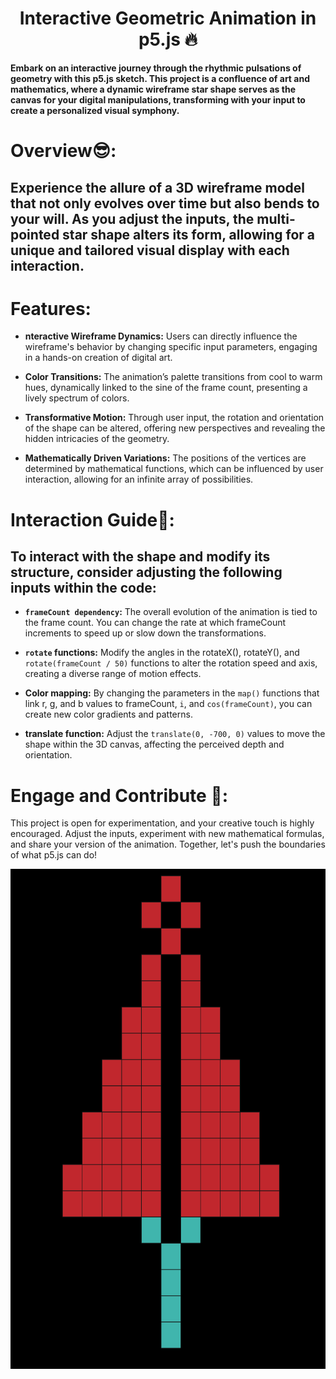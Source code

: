 <h1 align="center">Interactive Geometric Animation in p5.js 🔥</h1>

**Embark on an interactive journey through the rhythmic pulsations of geometry with this p5.js sketch. This project is a confluence of art and mathematics, where a dynamic wireframe star shape serves as the canvas for your digital manipulations, transforming with your input to create a personalized visual symphony.**


# Overview😎:

## Experience the allure of a 3D wireframe model that not only evolves over time but also bends to your will. As you adjust the inputs, the multi-pointed star shape alters its form, allowing for a unique and tailored visual display with each interaction.

# Features:

- **nteractive Wireframe Dynamics:** Users can directly influence the wireframe's behavior by changing specific input parameters, engaging in a hands-on creation of digital art.

- **Color Transitions:** The animation’s palette transitions from cool to warm hues, dynamically linked to the sine of the frame count, presenting a lively spectrum of colors.

- **Transformative Motion:** Through user input, the rotation and orientation of the shape can be altered, offering new perspectives and revealing the hidden intricacies of the geometry.

- **Mathematically Driven Variations:** The positions of the vertices are determined by mathematical functions, which can be influenced by user interaction, allowing for an infinite array of possibilities.


# Interaction Guide🚀:

## To interact with the shape and modify its structure, consider adjusting the following inputs within the code:

- **`frameCount dependency`:** The overall evolution of the animation is tied to the frame count. You can change the rate at which frameCount increments to speed up or slow down the transformations.
  
- **`rotate` functions:** Modify the angles in the rotateX(), rotateY(), and `rotate(frameCount / 50)` functions to alter the rotation speed and axis, creating a diverse range of motion effects.

- **Color mapping:** By changing the parameters in the `map()` functions that link r, g, and b values to frameCount, `i`, and `cos(frameCount)`, you can create new color gradients and patterns.

- **translate function:** Adjust the `translate(0, -700, 0)` values to move the shape within the 3D canvas, affecting the perceived depth and orientation.

# Engage and Contribute 🤝:

This project is open for experimentation, and your creative touch is highly encouraged. Adjust the inputs, experiment with new mathematical formulas, and share your version of the animation. Together, let's push the boundaries of what p5.js can do!

<img src="https://github.com/yazan-metax/pal-art/blob/main/image2/Screenshot%202024-01-24%20at%2022.13.14.png" height="800">
